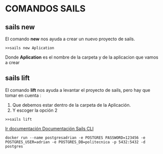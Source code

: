 # COMANDOS SAILS
## sails new
El comando **new** nos ayuda a crear un nuevo proyecto de sails.
```
>>sails new Aplication
```
Donde **Aplication** es el nombre de la carpeta y de la aplicacion que vamos a crear

## sails lift
El comando **lift** nos ayuda a levantar el proyecto de sails, pero hay que tomar en cuenta :
1. Que debemos estar dentro de la carpeta de la Aplicación.
2. Y escoger la opción 2 
```
>>sails lift
```

[Ir documentación Documentación Sails CLI](http://sailsjs.com/documentation/reference/command-line-interface)
```
docker run --name postgresadrian -e POSTGRES PASSWORD=123456 -e POSTGRES_USER=adrian -e POSTGRES_DB=politecnica -p 5432:5432 -d postgres
```